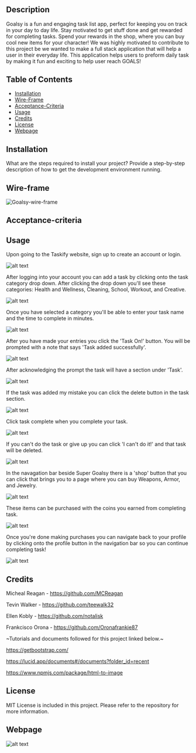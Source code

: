 # <Goalsy>

## Description

Goalsy is a  fun and engaging task list app, perfect for keeping you on track in your day to day life. Stay motivated to get stuff done and get rewarded for completing tasks. Spend your rewards in the shop, where you can buy cool new items for your character! We was highly motivated to contribute to this project be we wanted to make a full stack application that will help a user in their everyday life. This application helps users to preform daily task by making it fun and exciting to help user reach GOALS!

## Table of Contents


- [Installation](#installation)
- [Wire-Frame](#wire-frame)
- [Acceptance-Criteria](#acceptance-criteria)
- [Usage](#usage)
- [Credits](#credits)
- [License](#license)
- [Webpage](#webpage)

## Installation

What are the steps required to install your project? Provide a step-by-step description of how to get the development environment running.


## Wire-frame 

![Goalsy-wire-frame](public/images/Goalsy-wireframe.png)


## Acceptance-criteria

## Usage

Upon going to the Taskify website, sign up to create an account or login.

![alt text](public/images/signup-page.png)

 After logging into your account you can add a task by clicking onto the task category drop down. After clicking the drop down you'll see these categories: Health and Wellness, Cleaning, School, Workout, and Creative. 
 
 ![alt text](public/images/dropdown.png)

 Once you have selected a category you'll be able to enter your task name and the time to complete in minutes.
 
 ![alt text](public/images/name-and-time.png)
 
  After you have made your entries you click the 'Task On!' button. You will be prompted with a note that says 'Task added successfully'.
  
 ![alt text](public/images/taskb.png)
  
   After acknowledging the prompt the task will have a section under 'Task'.
   
 ![alt text](public/images/addedtask.png)
   
 If the task was added my mistake you can click the delete button in the task section.
    
 ![alt text](public/images/delete-b.png)
    
  Click task complete when you complete your task.

 ![alt text](public/images/complete.png)
     
  If you can't do the task or give up you can click 'I can't do it!' and that task will be deleted.
    
   ![alt text](public/images/i-can't.png)
    
   In the navagation bar beside Super Goalsy there is a 'shop' button that you can click that brings you to a page where you can buy Weapons, Armor, and Jewelry.
     
   ![alt text](public/images/shop.png)
     
   These items can be purchased with the coins you earned from completing task.
      
   ![alt text](public/images/shop-page.png)

   Once you're done making purchases you can navigate back to your profile by clicking onto the profile button in the navigation bar so you can continue completing task!

![alt text](public/images/proflie-b.png)

## Credits

Micheal Reagan - https://github.com/MCReagan

Tevin Walker - https://github.com/teewalk32

Ellen Kobly - https://github.com/notalisk

Frankcisco Orona - https://github.com/Oronafrankie87

   ~Tutorials and documents followed for this project linked below.~


https://getbootstrap.com/

https://lucid.app/documents#/documents?folder_id=recent

https://www.npmjs.com/package/html-to-image



## License

MIT License is included in this project. Please refer to the repository for more information.



## Webpage

![alt text](assets/images/screenshot.png)
